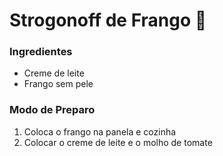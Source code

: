 # Strogonoff de Frango :chicken:

### Ingredientes

- Creme de leite
- Frango sem pele

### Modo de Preparo

1. Coloca o frango na panela e cozinha
2. Colocar o creme de leite e o molho de tomate



